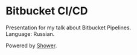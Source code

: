 # Bitbucket CI/CD

Presentation for my talk about Bitbucket Pipelines.  
Language: Russian.

Powered by [Shower](http://shwr.me/).